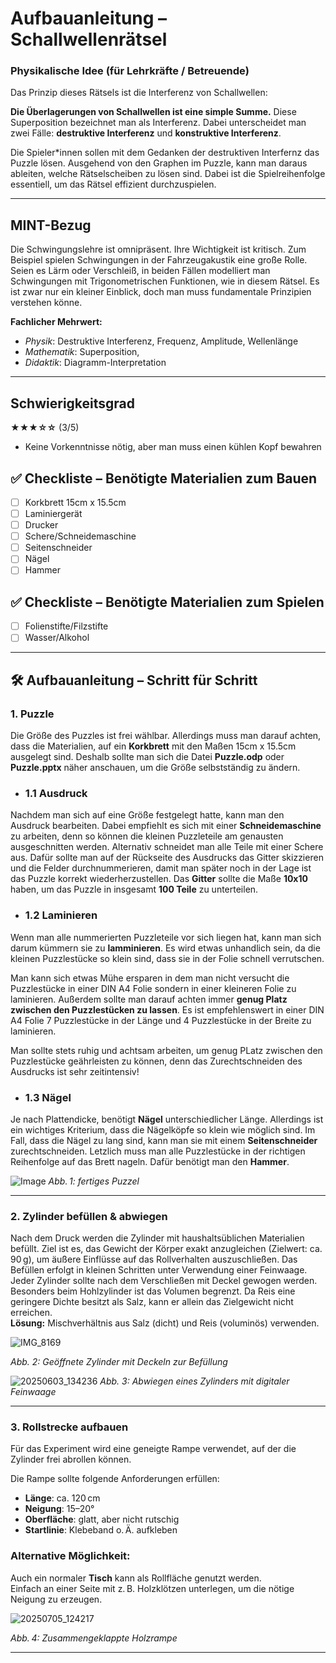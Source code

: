 # Aufbauanleitung – Schallwellenrätsel

### Physikalische Idee (für Lehrkräfte / Betreuende)


Das Prinzip dieses Rätsels ist die Interferenz von Schallwellen:

 **Die Überlagerungen von Schallwellen ist eine simple Summe.** Diese Superposition bezeichnet man als Interferenz. Dabei unterscheidet man zwei Fälle: **destruktive Interferenz** und **konstruktive Interferenz**.


Die Spieler*innen sollen mit dem Gedanken der destruktiven Interfernz das Puzzle lösen. Ausgehend von den Graphen im Puzzle, kann man daraus ableiten, welche Rätselscheiben zu lösen sind. Dabei ist die Spielreihenfolge essentiell, um das Rätsel effizient durchzuspielen. 

---

## MINT-Bezug
Die Schwingungslehre ist omnipräsent. Ihre Wichtigkeit ist kritisch. Zum Beispiel spielen Schwingungen in der Fahrzeugakustik eine große Rolle. Seien es Lärm oder Verschleiß, in beiden Fällen modelliert man Schwingungen mit Trigonometrischen Funktionen, wie in diesem Rätsel. Es ist zwar nur ein kleiner Einblick, doch man muss fundamentale Prinzipien verstehen könne.

**Fachlicher Mehrwert:**

-  *Physik*: Destruktive Interferenz, Frequenz, Amplitude, Wellenlänge  
-  *Mathematik*: Superposition,   
-  *Didaktik*: Diagramm-Interpretation

---
##  Schwierigkeitsgrad

**★★★☆☆** (3/5)

- Keine Vorkenntnisse nötig, aber man muss einen kühlen Kopf bewahren  

## ✅ Checkliste – Benötigte Materialien zum Bauen
- [ ] Korkbrett 15cm x 15.5cm   
- [ ] Laminiergerät  
- [ ] Drucker 
- [ ] Schere/Schneidemaschine
- [ ] Seitenschneider
- [ ] Nägel
- [ ] Hammer
## ✅ Checkliste – Benötigte Materialien zum Spielen
- [ ] Folienstifte/Filzstifte
- [ ] Wasser/Alkohol 

---

## 🛠 Aufbauanleitung – Schritt für Schritt

### 1. Puzzle

Die Größe des Puzzles ist frei wählbar. Allerdings muss man darauf achten, dass die Materialien, auf ein **Korkbrett** mit den Maßen 15cm x 15.5cm ausgelegt sind. 
Deshalb sollte man sich die Datei **Puzzle.odp** oder **Puzzle.pptx** näher anschauen, um die Größe selbstständig zu ändern. 

 -  ### 1.1 Ausdruck
Nachdem man sich auf eine Größe festgelegt hatte, kann man den Ausdruck bearbeiten. Dabei empfiehlt es sich mit einer **Schneidemaschine** zu arbeiten, denn so können die kleinen Puzzleteile am genausten ausgeschnitten werden. Alternativ schneidet man alle Teile mit einer Schere aus. Dafür sollte man auf der Rückseite des Ausdrucks das Gitter skizzieren und die Felder durchnummerieren, damit man später noch in der Lage ist das Puzzle korrekt wiederherzustellen. Das **Gitter** sollte die Maße **10x10** haben, um das Puzzle in insgesamt **100 Teile** zu unterteilen.  

  -  ### 1.2 Laminieren
Wenn man alle nummerierten Puzzleteile vor sich liegen hat, kann man sich darum kümmern sie zu **lamminieren**. Es wird etwas unhandlich sein, da die kleinen Puzzlestücke so klein sind, dass sie in der Folie schnell verrutschen. 

Man kann sich etwas Mühe ersparen in dem man nicht versucht die Puzzlestücke in einer DIN A4 Folie sondern in einer kleineren Folie zu laminieren. Außerdem sollte man darauf achten immer **genug Platz zwischen den Puzzlestücken zu lassen**. Es ist empfehlenswert in einer DIN A4 Folie 7 Puzzlestücke in der Länge und 4 Puzzlestücke in der Breite zu laminieren. 

Man sollte stets ruhig und achtsam arbeiten, um genug PLatz zwischen den Puzzlestücke geährleisten zu können, denn das Zurechtschneiden des Ausdrucks ist sehr zeitintensiv! 

-  ### 1.3 Nägel
Je nach Plattendicke, benötigt **Nägel** unterschiedlicher Länge. Allerdings ist ein wichtiges Kriterium, dass die Nägelköpfe so klein wie möglich sind. Im Fall, dass die Nägel zu lang sind, kann man sie mit einem **Seitenschneider** zurechtschneiden. Letzlich muss man alle Puzzlestücke in der richtigen Reihenfolge auf das Brett nageln. Dafür benötigt man den **Hammer**.

![Image](https://github.com/user-attachments/assets/f2697c8c-3fbb-4b27-a565-8d1e4211bb18)
*Abb. 1: fertiges Puzzel*

---

### 2. Zylinder befüllen & abwiegen
Nach dem Druck werden die Zylinder mit haushaltsüblichen Materialien befüllt. Ziel ist es, das Gewicht der Körper exakt anzugleichen (Zielwert: ca. 90 g), um äußere Einflüsse auf das Rollverhalten auszuschließen.
Das Befüllen erfolgt in kleinen Schritten unter Verwendung einer Feinwaage. Jeder Zylinder sollte nach dem Verschließen mit Deckel gewogen werden.
Besonders beim Hohlzylinder ist das Volumen begrenzt.  Da Reis eine geringere Dichte besitzt als Salz, kann er allein das Zielgewicht nicht erreichen.  
**Lösung:** Mischverhältnis aus Salz (dicht) und Reis (voluminös) verwenden.

![IMG_8169](https://github.com/user-attachments/assets/e29e621d-2e0d-416e-9490-bcc43098b8b2)

*Abb. 2: Geöffnete Zylinder mit Deckeln zur Befüllung*

![20250603_134236](https://github.com/user-attachments/assets/1f8cd1c4-b72b-4d94-af2c-3edaed4d1233)
*Abb. 3: Abwiegen eines Zylinders mit digitaler Feinwaage*

---

### 3. Rollstrecke aufbauen
Für das Experiment wird eine geneigte Rampe verwendet, auf der die Zylinder frei abrollen können.

Die Rampe sollte folgende Anforderungen erfüllen:

- **Länge**: ca. 120 cm  
- **Neigung**: 15–20°  
- **Oberfläche**: glatt, aber nicht rutschig  
- **Startlinie**: Klebeband o. Ä. aufkleben

### Alternative Möglichkeit:

Auch ein normaler **Tisch** kann als Rollfläche genutzt werden.  
Einfach an einer Seite mit z. B. Holzklötzen unterlegen, um die nötige Neigung zu erzeugen.

 ![20250705_124217](https://github.com/user-attachments/assets/b7b91df1-62b9-4281-8157-845c88730865)

*Abb. 4: Zusammengeklappte Holzrampe*

---



